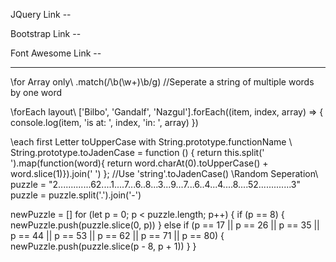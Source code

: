 JQuery Link --
<!-- 
<script src="https://code.jquery.com/jquery-3.6.0.js"
        integrity="sha256-H+K7U5CnXl1h5ywQfKtSj8PCmoN9aaq30gDh27Xc0jk=" crossorigin="anonymous"></script>
 -->
Bootstrap Link -- 
<!-- 
    <link href="https://cdn.jsdelivr.net/npm/bootstrap@5.1.3/dist/css/bootstrap.min.css" rel="stylesheet"
        integrity="sha384-1BmE4kWBq78iYhFldvKuhfTAU6auU8tT94WrHftjDbrCEXSU1oBoqyl2QvZ6jIW3" crossorigin="anonymous">
-->
Font Awesome Link --
<!-- 
<link rel="stylesheet" href="https://cdnjs.cloudflare.com/ajax/libs/font-awesome/6.0.0-beta2/css/all.min.css" /> 
-->

--------------------------------------------------------------------------------------------------------
\\for Array only\\
.match(/\b(\w+)\b/g) //Seperate a string of multiple words by one word

\\forEach layout\\
['Bilbo', 'Gandalf', 'Nazgul'].forEach((item, index, array) => {
    console.log(item, 'is at: ', index, 'in: ', array)
})

\\each first Letter toUpperCase with String.prototype.functionName \\
String.prototype.toJadenCase = function () {
        return this.split(' ').map(function(word){
         return word.charAt(0).toUpperCase() + word.slice(1)}).join(' ')
};
//Use 'string'.toJadenCase()
\\Random Seperation\\
puzzle = "2.............62....1....7...6..8...3...9...7...6..4...4....8....52.............3"
puzzle = puzzle.split('.').join('-')

newPuzzle = []
for (let p = 0; p < puzzle.length; p++) {
    if (p == 8) {
        newPuzzle.push(puzzle.slice(0, p))
    } else if (p == 17 || p == 26 || p == 35 || p == 44 || p == 53 || p == 62 || p == 71 || p == 80) {
        newPuzzle.push(puzzle.slice(p - 8, p + 1))
    }
}